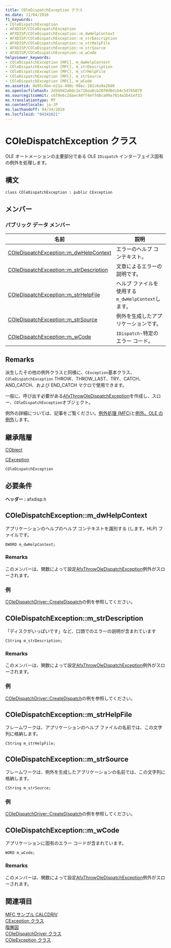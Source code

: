 ```yaml
---
title: COleDispatchException クラス
ms.date: 11/04/2016
f1_keywords:
- COleDispatchException
- AFXDISP/COleDispatchException
- AFXDISP/COleDispatchException::m_dwHelpContext
- AFXDISP/COleDispatchException::m_strDescription
- AFXDISP/COleDispatchException::m_strHelpFile
- AFXDISP/COleDispatchException::m_strSource
- AFXDISP/COleDispatchException::m_wCode
helpviewer_keywords:
- COleDispatchException [MFC], m_dwHelpContext
- COleDispatchException [MFC], m_strDescription
- COleDispatchException [MFC], m_strHelpFile
- COleDispatchException [MFC], m_strSource
- COleDispatchException [MFC], m_wCode
ms.assetid: 0e95c8be-e21a-490c-99ec-181c6a9a26d0
ms.openlocfilehash: 2d5b9d2a0dc1e716ea8cb20f0d0dcb4c5d765079
ms.sourcegitcommit: c6f8e6c2daec40ff4effd8ca99a7014a3b41ef33
ms.translationtype: MT
ms.contentlocale: ja-JP
ms.lasthandoff: 04/24/2019
ms.locfileid: "64341621"
---
```

# <a name="coledispatchexception-class"></a>COleDispatchException クラス

OLE オートメーションの主要部分である OLE `IDispatch` インターフェイス固有の例外を処理します。

## <a name="syntax"></a>構文

```
class COleDispatchException : public CException
```

## <a name="members"></a>メンバー

### <a name="public-data-members"></a>パブリック データ メンバー

|名前|説明|
|----------|-----------------|
|[COleDispatchException::m_dwHelpContext](#m_dwhelpcontext)|エラーのヘルプ コンテキスト。|
|[COleDispatchException::m_strDescription](#m_strdescription)|文章によるエラーの説明です。|
|[COleDispatchException::m_strHelpFile](#m_strhelpfile)|ヘルプ ファイルを使用する`m_dwHelpContext`します。|
|[COleDispatchException::m_strSource](#m_strsource)|例外を生成したアプリケーションです。|
|[COleDispatchException::m_wCode](#m_wcode)|`IDispatch`-特定のエラー コード。|

## <a name="remarks"></a>Remarks

派生したその他の例外クラスと同様に、`CException`基本クラス、 `COleDispatchException` THROW、THROW_LAST、TRY、CATCH、AND_CATCH、および END_CATCH マクロで使用できます。

一般に、呼び出す必要がある[AfxThrowOleDispatchException](exception-processing.md#afxthrowoledispatchexception)を作成し、スロー、`COleDispatchException`オブジェクト。

例外の詳細については、記事をご覧ください。[例外処理 (MFC)](../../mfc/exception-handling-in-mfc.md)と[例外。OLE の例外](../../mfc/exceptions-ole-exceptions.md)します。

## <a name="inheritance-hierarchy"></a>継承階層

[CObject](../../mfc/reference/cobject-class.md)

[CException](../../mfc/reference/cexception-class.md)

`COleDispatchException`

## <a name="requirements"></a>必要条件

**ヘッダー :** afxdisp.h

##  <a name="m_dwhelpcontext"></a>  COleDispatchException::m_dwHelpContext

アプリケーションのヘルプのヘルプ コンテキストを識別する (します。HLP) ファイルです。

```
DWORD m_dwHelpContext;
```

### <a name="remarks"></a>Remarks

このメンバーは、関数によって設定[AfxThrowOleDispatchException](exception-processing.md#afxthrowoledispatchexception)例外がスローされます。

### <a name="example"></a>例

  [COleDispatchDriver::CreateDispatch](../../mfc/reference/coledispatchdriver-class.md#createdispatch)の例を参照してください。

##  <a name="m_strdescription"></a>  COleDispatchException::m_strDescription

「ディスクがいっぱいです」など、口頭でのエラーの説明が含まれています

```
CString m_strDescription;
```

### <a name="remarks"></a>Remarks

このメンバーは、関数によって設定[AfxThrowOleDispatchException](exception-processing.md#afxthrowoledispatchexception)例外がスローされます。

### <a name="example"></a>例

  [COleDispatchDriver::CreateDispatch](../../mfc/reference/coledispatchdriver-class.md#createdispatch)の例を参照してください。

##  <a name="m_strhelpfile"></a>  COleDispatchException::m_strHelpFile

フレームワークは、アプリケーションのヘルプ ファイルの名前では、この文字列に格納します。

```
CString m_strHelpFile;
```

##  <a name="m_strsource"></a>  COleDispatchException::m_strSource

フレームワークは、例外を生成したアプリケーションの名前では、この文字列に格納します。

```
CString m_strSource;
```

### <a name="example"></a>例

  [COleDispatchDriver::CreateDispatch](../../mfc/reference/coledispatchdriver-class.md#createdispatch)の例を参照してください。

##  <a name="m_wcode"></a>  COleDispatchException::m_wCode

アプリケーションに固有のエラー コードが含まれています。

```
WORD m_wCode;
```

### <a name="remarks"></a>Remarks

このメンバーは、関数によって設定[AfxThrowOleDispatchException](exception-processing.md#afxthrowoledispatchexception)例外がスローされます。

## <a name="see-also"></a>関連項目

[MFC サンプル CALCDRIV](../../overview/visual-cpp-samples.md)<br/>
[CException クラス](../../mfc/reference/cexception-class.md)<br/>
[階層図](../../mfc/hierarchy-chart.md)<br/>
[COleDispatchDriver クラス](../../mfc/reference/coledispatchdriver-class.md)<br/>
[COleException クラス](../../mfc/reference/coleexception-class.md)
